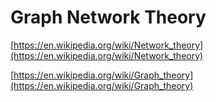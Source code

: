#  Graph Network Theory

[https://en.wikipedia.org/wiki/Network_theory](https://en.wikipedia.org/wiki/Network_theory)

[https://en.wikipedia.org/wiki/Graph_theory](https://en.wikipedia.org/wiki/Graph_theory)
